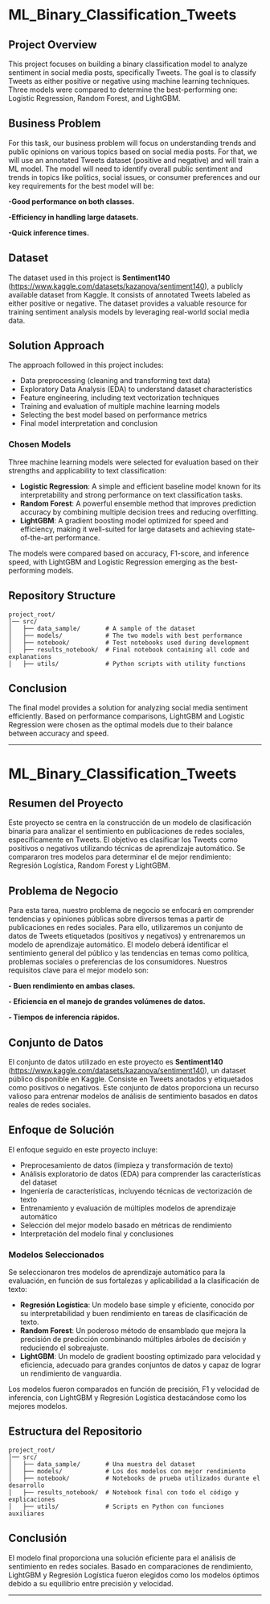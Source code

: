 # ML_Binary_Classification_Tweets

## Project Overview
This project focuses on building a binary classification model to analyze sentiment in social media posts, specifically Tweets. The goal is to classify Tweets as either positive or negative using machine learning techniques. Three models were compared to determine the best-performing one: Logistic Regression, Random Forest, and LightGBM.

## Business Problem
For this task, our business problem will focus on understanding trends and public opinions on various topics based on social media posts. For that, we will use an annotated Tweets dataset (positive and negative) and will train a ML model. The model will need to identify overall public sentiment and trends in topics like politics, social issues, or consumer preferences and our key requirements for the best model will be:

 **-Good performance on both classes.**

 **-Efficiency in handling large datasets.**

 **-Quick inference times.**

## Dataset
The dataset used in this project is **Sentiment140** (https://www.kaggle.com/datasets/kazanova/sentiment140), a publicly available dataset from Kaggle. It consists of annotated Tweets labeled as either positive or negative. The dataset provides a valuable resource for training sentiment analysis models by leveraging real-world social media data.

## Solution Approach
The approach followed in this project includes:
- Data preprocessing (cleaning and transforming text data)
- Exploratory Data Analysis (EDA) to understand dataset characteristics
- Feature engineering, including text vectorization techniques
- Training and evaluation of multiple machine learning models
- Selecting the best model based on performance metrics
- Final model interpretation and conclusion

### Chosen Models
Three machine learning models were selected for evaluation based on their strengths and applicability to text classification:
- **Logistic Regression**: A simple and efficient baseline model known for its interpretability and strong performance on text classification tasks.
- **Random Forest**: A powerful ensemble method that improves prediction accuracy by combining multiple decision trees and reducing overfitting.
- **LightGBM**: A gradient boosting model optimized for speed and efficiency, making it well-suited for large datasets and achieving state-of-the-art performance.

The models were compared based on accuracy, F1-score, and inference speed, with LightGBM and Logistic Regression emerging as the best-performing models.

## Repository Structure
```
project_root/
│── src/
│   ├── data_sample/       # A sample of the dataset
│   ├── models/            # The two models with best performance
│   ├── notebook/          # Test notebooks used during development
│   ├── results_notebook/  # Final notebook containing all code and explanations
│   ├── utils/             # Python scripts with utility functions
```

## Conclusion
The final model provides a solution for analyzing social media sentiment efficiently. Based on performance comparisons, LightGBM and Logistic Regression were chosen as the optimal models due to their balance between accuracy and speed.

---
# ML_Binary_Classification_Tweets

## Resumen del Proyecto
Este proyecto se centra en la construcción de un modelo de clasificación binaria para analizar el sentimiento en publicaciones de redes sociales, específicamente en Tweets. El objetivo es clasificar los Tweets como positivos o negativos utilizando técnicas de aprendizaje automático. Se compararon tres modelos para determinar el de mejor rendimiento: Regresión Logística, Random Forest y LightGBM.

## Problema de Negocio
Para esta tarea, nuestro problema de negocio se enfocará en comprender tendencias y opiniones públicas sobre diversos temas a partir de publicaciones en redes sociales. Para ello, utilizaremos un conjunto de datos de Tweets etiquetados (positivos y negativos) y entrenaremos un modelo de aprendizaje automático. El modelo deberá identificar el sentimiento general del público y las tendencias en temas como política, problemas sociales o preferencias de los consumidores. Nuestros requisitos clave para el mejor modelo son:

 **- Buen rendimiento en ambas clases.**

 **- Eficiencia en el manejo de grandes volúmenes de datos.**

 **- Tiempos de inferencia rápidos.**

## Conjunto de Datos
El conjunto de datos utilizado en este proyecto es **Sentiment140** (https://www.kaggle.com/datasets/kazanova/sentiment140), un dataset público disponible en Kaggle. Consiste en Tweets anotados y etiquetados como positivos o negativos. Este conjunto de datos proporciona un recurso valioso para entrenar modelos de análisis de sentimiento basados en datos reales de redes sociales.

## Enfoque de Solución
El enfoque seguido en este proyecto incluye:
- Preprocesamiento de datos (limpieza y transformación de texto)
- Análisis exploratorio de datos (EDA) para comprender las características del dataset
- Ingeniería de características, incluyendo técnicas de vectorización de texto
- Entrenamiento y evaluación de múltiples modelos de aprendizaje automático
- Selección del mejor modelo basado en métricas de rendimiento
- Interpretación del modelo final y conclusiones

### Modelos Seleccionados
Se seleccionaron tres modelos de aprendizaje automático para la evaluación, en función de sus fortalezas y aplicabilidad a la clasificación de texto:
- **Regresión Logística**: Un modelo base simple y eficiente, conocido por su interpretabilidad y buen rendimiento en tareas de clasificación de texto.
- **Random Forest**: Un poderoso método de ensamblado que mejora la precisión de predicción combinando múltiples árboles de decisión y reduciendo el sobreajuste.
- **LightGBM**: Un modelo de gradient boosting optimizado para velocidad y eficiencia, adecuado para grandes conjuntos de datos y capaz de lograr un rendimiento de vanguardia.

Los modelos fueron comparados en función de precisión, F1 y velocidad de inferencia, con LightGBM y Regresión Logística destacándose como los mejores modelos.

## Estructura del Repositorio
```
project_root/
│── src/
│   ├── data_sample/       # Una muestra del dataset
│   ├── models/            # Los dos modelos con mejor rendimiento
│   ├── notebook/          # Notebooks de prueba utilizados durante el desarrollo
│   ├── results_notebook/  # Notebook final con todo el código y explicaciones
│   ├── utils/             # Scripts en Python con funciones auxiliares
```

## Conclusión
El modelo final proporciona una solución eficiente para el análisis de sentimiento en redes sociales. Basado en comparaciones de rendimiento, LightGBM y Regresión Logística fueron elegidos como los modelos óptimos debido a su equilibrio entre precisión y velocidad.

---


